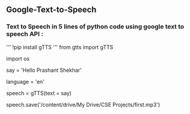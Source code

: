 ## Google-Text-to-Speech
### Text to Speech in 5 lines of python code using google text to speech API :

 ''' !pip install gTTS '''
from gtts import gTTS

import os

say = 'Hello Prashant Shekhar'

language = 'en'

speech = gTTS(text = say)

speech.save('/content/drive/My Drive/CSE Projects/first.mp3')
